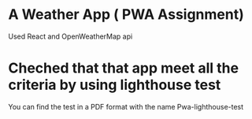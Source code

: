 # A Weather App ( PWA Assignment)
Used React and OpenWeatherMap api

# Cheched that that app meet all the criteria by using lighthouse test
You can find the test in a PDF format with the name Pwa-lighthouse-test




